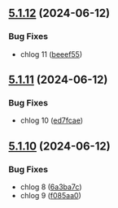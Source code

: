 ## [5.1.12](https://github.com/BreamIsAFish/vite-test-repo/compare/v5.1.11...v5.1.12) (2024-06-12)


### Bug Fixes

* chlog 11 ([beeef55](https://github.com/BreamIsAFish/vite-test-repo/commit/beeef552b7385b25145b7f8789082e795bce5852))

## [5.1.11](https://github.com/BreamIsAFish/vite-test-repo/compare/v5.1.10...v5.1.11) (2024-06-12)


### Bug Fixes

* chlog 10 ([ed7fcae](https://github.com/BreamIsAFish/vite-test-repo/commit/ed7fcaefa6c8c6374c327ae6343897036db78092))

## [5.1.10](https://github.com/BreamIsAFish/vite-test-repo/compare/v5.1.9...v5.1.10) (2024-06-12)


### Bug Fixes

* chlog 8 ([6a3ba7c](https://github.com/BreamIsAFish/vite-test-repo/commit/6a3ba7c2b38ac60e3f01f5b1ddb968fa65d74d4b))
* chlog 9 ([f085aa0](https://github.com/BreamIsAFish/vite-test-repo/commit/f085aa045d0f74c9c6bf609970ff782f56b2a7d5))
